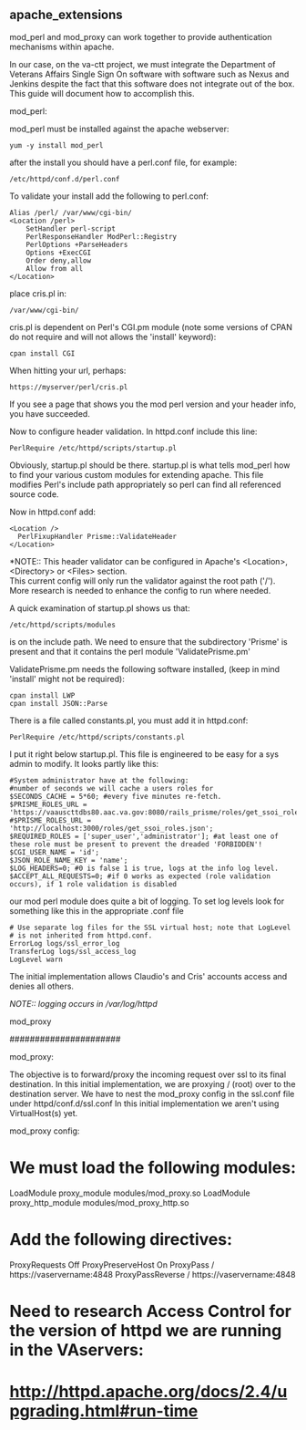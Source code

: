 ## apache_extensions 

mod_perl and mod_proxy can work together to provide authentication mechanisms 
within apache.  

In our case, on the va-ctt project, we must integrate the Department 
of Veterans Affairs Single Sign On software with software such as Nexus and Jenkins
despite the fact that this software does not integrate out of the box. 
This 
guide will document how to accomplish this.



mod_perl:


mod_perl must be installed against the apache webserver:
```
yum -y install mod_perl
```

after the install you should have a perl.conf file, 
for example:
```
/etc/httpd/conf.d/perl.conf
```



To validate your install add the following to perl.conf:


```
Alias /perl/ /var/www/cgi-bin/
<Location /perl>
    SetHandler perl-script
    PerlResponseHandler ModPerl::Registry
    PerlOptions +ParseHeaders
    Options +ExecCGI
    Order deny,allow
    Allow from all
</Location>
```



place cris.pl in:
```
/var/www/cgi-bin/
```

cris.pl is dependent on Perl's CGI.pm module (note some versions of CPAN do not require and will not allows the 'install' keyword):
```
cpan install CGI
```
When hitting your url, perhaps:
```
https://myserver/perl/cris.pl
```
If you see a page that shows you the mod perl version and your header info,
you have succeeded.



Now to configure header validation. In httpd.conf include this line:
```
PerlRequire /etc/httpd/scripts/startup.pl
```
Obviously, startup.pl should be there. startup.pl is what tells mod_perl
 how to find your various custom modules for extending apache. 
This file modifies
Perl's include path appropriately so perl can find all referenced source code.

Now in httpd.conf add:
```
<Location />
  PerlFixupHandler Prisme::ValidateHeader
</Location>
```


*NOTE::  This header validator can be configured in Apache's \<Location\>,
\<Directory\> or \<Files\> section.  
This current config will only run the validator 
against the root path ('/').  More research is needed to enhance the config to run where needed.

A quick examination of startup.pl shows us that:
```
/etc/httpd/scripts/modules
```
is on the include path.  We need to ensure that the subdirectory 'Prisme' is present
and that it contains the perl module 'ValidatePrisme.pm'

ValidatePrisme.pm needs the following software installed, (keep in mind 'install' might not be required):
```
cpan install LWP
cpan install JSON::Parse
```

There is a file called constants.pl, you must add it in httpd.conf:
```
PerlRequire /etc/httpd/scripts/constants.pl
```

I put it right below startup.pl.  This file is engineered to be easy for a sys admin to modify.
It looks partly like this:
```
#System administrator have at the following:
#number of seconds we will cache a users roles for
$SECONDS_CACHE = 5*60; #every five minutes re-fetch.
$PRISME_ROLES_URL = 'https://vaauscttdbs80.aac.va.gov:8080/rails_prisme/roles/get_ssoi_roles.json';
#$PRISME_ROLES_URL = 'http://localhost:3000/roles/get_ssoi_roles.json';
$REQUIRED_ROLES = ['super_user','administrator']; #at least one of these role must be present to prevent the dreaded 'FORBIDDEN'!
$CGI_USER_NAME = 'id';
$JSON_ROLE_NAME_KEY = 'name';
$LOG_HEADERS=0; #0 is false 1 is true, logs at the info log level.
$ACCEPT_ALL_REQUESTS=0; #if 0 works as expected (role validation occurs), if 1 role validation is disabled
```

our mod perl module does quite a bit of logging.  To set log levels look for something
like this in the appropriate .conf file
```
# Use separate log files for the SSL virtual host; note that LogLevel
# is not inherited from httpd.conf.
ErrorLog logs/ssl_error_log
TransferLog logs/ssl_access_log
LogLevel warn
```

The initial implementation allows Claudio's and Cris' accounts access and denies all
others.

*NOTE:: logging occurs in /var/log/httpd*

mod_proxy 

######################

mod_proxy:

The objective is to forward/proxy the incoming request over ssl to its final destination.
In this initial implementation, we are proxying / (root) over to the destination server.
We have to nest the mod_proxy config in the ssl.conf file under httpd/conf.d/ssl.conf
In this initial implementation we aren't using VirtualHost(s) yet.

mod_proxy config:


# We must load the following modules:
LoadModule proxy_module modules/mod_proxy.so
LoadModule proxy_http_module modules/mod_proxy_http.so

# Add the following directives:
ProxyRequests Off
ProxyPreserveHost On
ProxyPass        / https://vaservername:4848
ProxyPassReverse / https://vaservername:4848

# Need to research Access Control for the version of httpd we are running in the VAservers:
# http://httpd.apache.org/docs/2.4/upgrading.html#run-time










